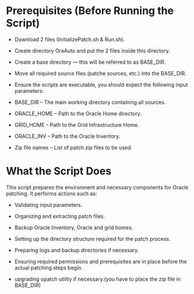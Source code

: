 Prerequisites (Before Running the Script)
==========================================

- Download 2 files (InitializePatch.sh & Run.sh).

- Create directory OraAuto and put the 2 files inside this directory.

- Create a base directory — this will be referred to as BASE_DIR.

- Move all required source files (patche sources, etc.) into the BASE_DIR.

- Ensure the scripts are executable, you should expect the following input parameters:

* BASE_DIR – The main working directory containing all sources.

* ORACLE_HOME – Path to the Oracle Home directory.

* GRID_HOME – Path to the Grid Infrastructure Home.

* ORACLE_INV – Path to the Oracle Inventory.

* Zip file names – List of patch zip files to be used.

What the Script Does
====================

This script prepares the environment and necessary components for Oracle patching. It performs actions such as:

* Validating input parameters.

* Organizing and extracting patch files.

* Backup Oracle Inventory, Oracle and grid homes.

* Setting up the directory structure required for the patch process.

* Preparing logs and backup directories if necessary.

* Ensuring required permissions and prerequisites are in place before the actual patching steps begin.

* upgrading opatch utility if necessary.(you have to place the zip file in BASE_DIR)
